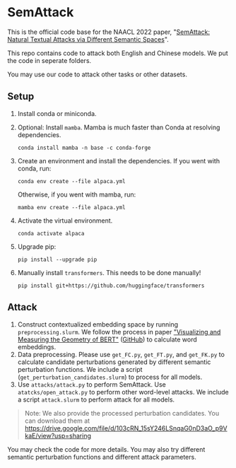 # SemAttack

This is the official code base for the NAACL 2022 paper, "[SemAttack: Natural Textual Attacks via Different Semantic Spaces](https://arxiv.org/abs/2205.01287)".

This repo contains code to attack both English and Chinese models. We put the code in seperate folders.

You may use our code to attack other tasks or other datasets.

## Setup

1. Install conda or miniconda.

2. Optional: Install `mamba`. Mamba is much faster than Conda at resolving dependencies.

   ```
   conda install mamba -n base -c conda-forge
   ```

3. Create an environment and install the dependencies. If you went with conda, run:

    ```
    conda env create --file alpaca.yml
    ```
   
   Otherwise, if you went with mamba, run:

   ```
   mamba env create --file alpaca.yml
   ```

4. Activate the virtual environment.

   `conda activate alpaca`

5. Upgrade pip:

    `pip install --upgrade pip`

6. Manually install `transformers`. This needs to be done manually!

   ```
   pip install git+https://github.com/huggingface/transformers   
   ```

## Attack

1. Construct contextualized embedding space by running `preprocessing.slurm`. We follow the process in paper ["Visualizing and Measuring the Geometry of BERT"](https://arxiv.org/abs/1906.02715) ([GitHub](https://github.com/PAIR-code/interpretability)) to calculate word embeddings. 
2. Data preprocessing. Please use `get_FC.py`, `get_FT.py`, and `get_FK.py` to calculate candidate perturbations generated by different semantic perturbation functions. We include a script (`get_perturbation_candidates.slurm`) to process for all models.
3. Use `attacks/attack.py` to perform SemAttack. Use `atatcks/open_attack.py` to perform other word-level attacks. We include a script `attack.slurm` to perform attack for all models.

> Note: We also provide the processed perturbation candidates. You can download them at https://drive.google.com/file/d/103cRN_15sY246LSnqaG0nD3aO_p9VkaE/view?usp=sharing

You may check the code for more details. You may also try different semantic perturbation functions and different attack parameters.

